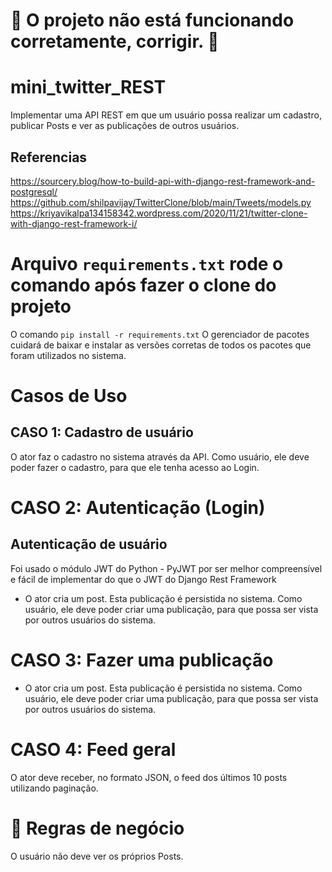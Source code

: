 # 🚨 O projeto não está funcionando corretamente, corrigir. 🚨

# mini_twitter_REST
Implementar uma API REST em que um usuário possa realizar um cadastro, publicar Posts e ver as publicações de outros usuários.

## Referencias
https://sourcery.blog/how-to-build-api-with-django-rest-framework-and-postgresql/
https://github.com/shilpavijay/TwitterClone/blob/main/Tweets/models.py
https://kriyavikalpa134158342.wordpress.com/2020/11/21/twitter-clone-with-django-rest-framework-i/

# Arquivo `requirements.txt` rode o comando após fazer o clone do projeto
 O comando `pip install -r requirements.txt`
 O gerenciador de pacotes cuidará de baixar e instalar as versões corretas de todos os pacotes que foram utilizados no sistema.


# Casos de Uso
## CASO 1: Cadastro de usuário
O ator faz o cadastro no sistema através da API. Como usuário, ele deve poder fazer o cadastro, para que ele tenha acesso ao Login. 

# CASO 2: Autenticação (Login)
## Autenticação de usuário
Foi usado o módulo JWT do Python - PyJWT por ser melhor compreensível e fácil de implementar do que o JWT do Django Rest Framework
- O ator cria um post. Esta publicação é persistida no sistema. Como usuário, ele deve poder criar uma publicação, para que possa ser vista por outros usuários do sistema.

# CASO 3: Fazer uma publicação
- O ator cria um post. Esta publicação é persistida no sistema. Como usuário, ele deve poder criar uma publicação, para que possa ser vista por outros usuários do sistema.

# CASO 4: Feed geral
O ator deve receber, no formato JSON, o feed dos últimos 10 posts utilizando paginação.




# 📜 Regras de negócio
O usuário não deve ver os próprios Posts.
